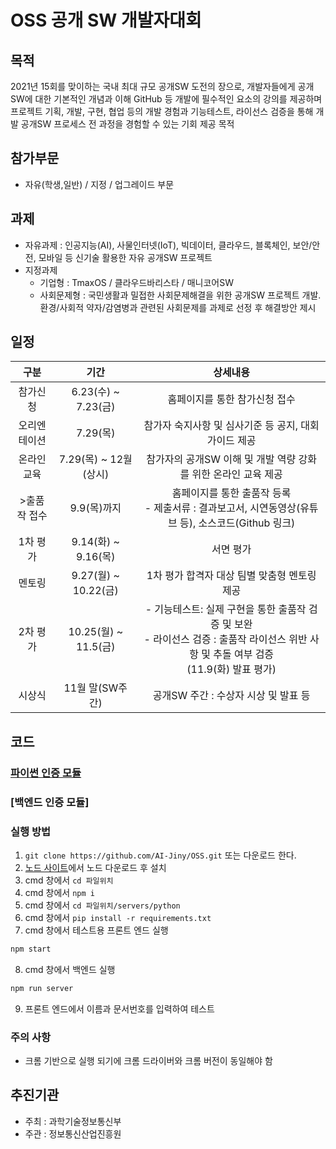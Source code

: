 # OSS 공개 SW 개발자대회

## 목적
2021년 15회를 맞이하는 국내 최대 규모 공개SW 도전의 장으로,
개발자들에게 공개SW에 대한 기본적인 개념과 이해 GitHub 등 개발에 필수적인 요소의 강의를 제공하며
프로젝트 기획, 개발, 구현, 협업 등의 개발 경험과 기능테스트, 라이선스 검증을 통해 개발 공개SW 프로세스
전 과정을 경험할 수 있는 기회 제공 목적

## 참가부문
- 자유(학생,일반) / 지정 / 업그레이드 부문

## 과제
* 자유과제 : 인공지능(AI), 사물인터넷(IoT), 빅데이터, 클라우드, 블록체인, 보안/안전, 모바일 등 신기술 활용한 자유 공개SW 프로젝트
* 지정과제
  - 기업형 : TmaxOS / 클라우드바리스타 / 매니코어SW
  - 사회문제형 : 국민생활과 밀접한 사회문제해결을 위한 공개SW 프로젝트 개발. 환경/사회적 약자/감염병과 관련된 사회문제를 과제로 선정 후 해결방안 제시

## 일정
|구분|기간|상세내용|
|:---:|:---:|:---:|
|참가신청|6.23(수) ~ 7.23(금)|홈페이지를 통한 참가신청 접수|
|오리엔테이션|7.29(목)|참가자 숙지사항 및 심사기준 등 공지, 대회 가이드 제공|
|온라인 교육|7.29(목) ~ 12월(상시)|참가자의 공개SW 이해 및 개발 역량 강화를 위한 온라인 교육 제공|- 기초 과정 : 공개SW 처음 접하는 비전공자 및 초급 수준 개발자의 이해를 돕기 위한 과정<br/> - 개발 과정 : 프로젝트 개발에 필요한 기술 및 트렌드 기반 과정|
|>출품작 접수|9.9(목)까지|홈페이지를 통한 출품작 등록 <br/>- 제출서류 : 결과보고서, 시연동영상(유튜브 등), 소스코드(Github 링크)|
|1차 평가|9.14(화) ~ 9.16(목)|서면 평가|
|멘토링|9.27(월) ~ 10.22(금)|1차 평가 합격자 대상 팀별 맞춤형 멘토링 제공|
|2차 평가|10.25(월) ~ 11.5(금)|- 기능테스트: 실제 구현을 통한 출품작 검증 및 보완 <br/>- 라이선스 검증 : 출품작 라이선스 위반 사항 및 추돌 여부 검증 <br/>(11.9(화) 발표 평가)|
| 시상식|11월 말(SW주간)|공개SW 주간 : 수상자 시상 및 발표 등|

## 코드
### [파이썬 인증 모듈](./servers/python)

### [백엔드 인증 모듈]

### 실행 방법
1. `git clone https://github.com/AI-Jiny/OSS.git` 또는 다운로드 한다.
2. [노드 사이트](https://nodejs.org/ko/download/)에서 노드 다운로드 후 설치
3. cmd 창에서 `cd 파일위치`
4. cmd 창에서 `npm i`
5. cmd 창에서 `cd 파일위치/servers/python`
6. cmd 창에서 `pip install -r requirements.txt`
7. cmd 창에서 테스트용 프론트 엔드 실행
```bash
npm start
```
8. cmd 창에서 백엔드 실행
```bash
npm run server
```
9. 프론트 엔드에서 이름과 문서번호를 입력하여 테스트

### 주의 사항
  - 크롬 기반으로 실행 되기에 크롬 드라이버와 크롬 버전이 동일해야 함

## 추진기관
- 주최 : 과학기술정보통신부
- 주관 : 정보통신산업진흥원

